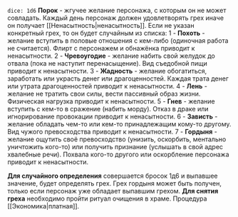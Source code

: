 `dice: 1d6`
**Порок** - жгучее желание персонажа, с которым он не может совладать. Каждый день персонаж должен удовлетворять грех иначе он получает [[Ненасытность|ненасытность]]. Если не указан конкретный грех, то он будет случайным из списка:
1 - **Похоть** - желание вступить в половые отношения с кем-либо (одиночная работа не считается). Флирт с персонажем и обнажёнка приводит к ненасытности.
2 - **Чревоугодие** - желание набить свой желудок до отвала (пока не наступит перенасыщение). Вид съедобной пищи приводит к ненасытности.
3 - **Жадность** - желание обогатиться, заработать или украсть денег или драгоценностей. Каждая трата денег или утрата драгоценностей приводит к ненасытности.
4 - **Лень** - желание не тратить свои силы, вести пассивный образ жизни. Физическая нагрузка приводит к ненасытности.
5 - **Гнев** - желание вступить с кем-то в сражение (набить морду). Отказ в драке или игнорирование провокации приводит к ненасытности.
6 - **Зависть** - желание обладать чем-то или кем-то принадлежащим кому-то другому. Вид чужого превосходства приводит к ненасытности.
7 - **Гордыня** - желание ощутить своё превосходство (унизить, оскорбить, ментально уничтожить кого-то) или получить признание (услышать в свой адрес хвалебные речи). Похвала кого-то другого или оскорбление персонажа приводит к ненасытности.

**Для случайного определения** совершается бросок 1д6 и выпавшее значение, будет определять грех. Грех гордыня может быть получен, только если персонаж уже обладает выпавшим грехом.
**Для снятия греха** необходимо пройти ритуал очищения в храме. Процедура [[Экономика|платная]].